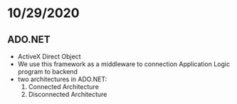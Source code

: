 # 10/29/2020
## ADO.NET
- ActiveX Direct Object
- We use this framework as a middleware to connection Application Logic program to backend
- two architectures in ADO.NET:
	1. Connected Architecture
	2. Disconnected Architecture